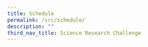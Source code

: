 ```yaml
---
title: Schedule
permalink: /src/schedule/
description: ""
third_nav_title: Science Research Challenge
---
```

